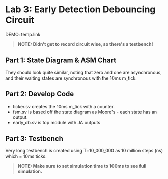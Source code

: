 # Lab 3: Early Detection Debouncing Circuit

DEMO: temp.link
> **NOTE: Didn't get to record circuit wise, so there's a testbench!**

## Part 1: State Diagram & ASM Chart
They should look quite similar, noting that zero and one are asynchronous, and their waiting states are synchronous with the 10ms m_tick.

## Part 2: Develop Code
- ticker.sv creates the 10ms m_tick with a counter.
- fsm.sv is based off the state diagram as Moore's - each state has an output.
- early_db.sv is top module with JA outputs

## Part 3: Testbench
Very long testbench is created using T=10_000_000 as 10 million steps (ns) which = 10ms ticks.
> **NOTE: Make sure to set simulation time to 100ms to see full simulation.**
